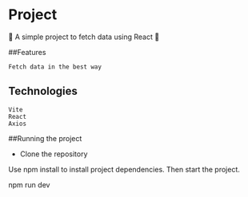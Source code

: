 # Project

🚧 A simple project to fetch data using React 🚀

##Features

    Fetch data in the best way

## Technologies

    Vite
    React
    Axios

##Running the project

- Clone the repository

Use npm install to install project dependencies. Then start the project.

npm run dev
